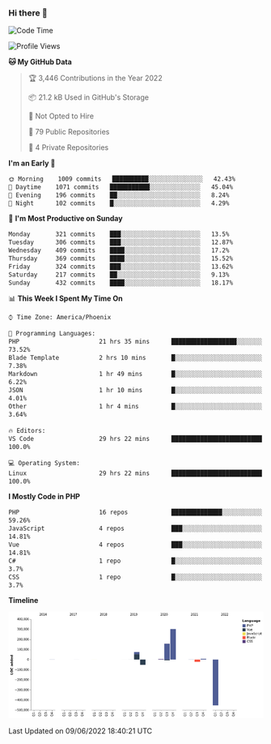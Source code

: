 ### Hi there 👋

<!--START_SECTION:waka-->
![Code Time](http://img.shields.io/badge/Code%20Time-0%20secs-blue)

![Profile Views](http://img.shields.io/badge/Profile%20Views-0-blue)

**🐱 My GitHub Data** 

> 🏆 3,446 Contributions in the Year 2022
 > 
> 📦 21.2 kB Used in GitHub's Storage 
 > 
> 🚫 Not Opted to Hire
 > 
> 📜 79 Public Repositories 
 > 
> 🔑 4 Private Repositories  
 > 
**I'm an Early 🐤** 

```text
🌞 Morning    1009 commits   ██████████░░░░░░░░░░░░░░░   42.43% 
🌆 Daytime    1071 commits   ███████████░░░░░░░░░░░░░░   45.04% 
🌃 Evening    196 commits    ██░░░░░░░░░░░░░░░░░░░░░░░   8.24% 
🌙 Night      102 commits    █░░░░░░░░░░░░░░░░░░░░░░░░   4.29%

```
📅 **I'm Most Productive on Sunday** 

```text
Monday       321 commits    ███░░░░░░░░░░░░░░░░░░░░░░   13.5% 
Tuesday      306 commits    ███░░░░░░░░░░░░░░░░░░░░░░   12.87% 
Wednesday    409 commits    ████░░░░░░░░░░░░░░░░░░░░░   17.2% 
Thursday     369 commits    ████░░░░░░░░░░░░░░░░░░░░░   15.52% 
Friday       324 commits    ███░░░░░░░░░░░░░░░░░░░░░░   13.62% 
Saturday     217 commits    ██░░░░░░░░░░░░░░░░░░░░░░░   9.13% 
Sunday       432 commits    ████░░░░░░░░░░░░░░░░░░░░░   18.17%

```


📊 **This Week I Spent My Time On** 

```text
⌚︎ Time Zone: America/Phoenix

💬 Programming Languages: 
PHP                      21 hrs 35 mins      ██████████████████░░░░░░░   73.52% 
Blade Template           2 hrs 10 mins       █░░░░░░░░░░░░░░░░░░░░░░░░   7.38% 
Markdown                 1 hr 49 mins        █░░░░░░░░░░░░░░░░░░░░░░░░   6.22% 
JSON                     1 hr 10 mins        █░░░░░░░░░░░░░░░░░░░░░░░░   4.01% 
Other                    1 hr 4 mins         █░░░░░░░░░░░░░░░░░░░░░░░░   3.64%

🔥 Editors: 
VS Code                  29 hrs 22 mins      █████████████████████████   100.0%

💻 Operating System: 
Linux                    29 hrs 22 mins      █████████████████████████   100.0%

```

**I Mostly Code in PHP** 

```text
PHP                      16 repos            ██████████████░░░░░░░░░░░   59.26% 
JavaScript               4 repos             ███░░░░░░░░░░░░░░░░░░░░░░   14.81% 
Vue                      4 repos             ███░░░░░░░░░░░░░░░░░░░░░░   14.81% 
C#                       1 repo              █░░░░░░░░░░░░░░░░░░░░░░░░   3.7% 
CSS                      1 repo              █░░░░░░░░░░░░░░░░░░░░░░░░   3.7%

```


**Timeline**

![Chart not found](https://raw.githubusercontent.com/mikebronner/mikebronner/master/charts/bar_graph.png) 


 Last Updated on 09/06/2022 18:40:21 UTC
<!--END_SECTION:waka-->

<!--
**mikebronner/mikebronner** is a ✨ _special_ ✨ repository because its `README.md` (this file) appears on your GitHub profile.

Here are some ideas to get you started:

- 🔭 I’m currently working on ...
- 🌱 I’m currently learning ...
- 👯 I’m looking to collaborate on ...
- 🤔 I’m looking for help with ...
- 💬 Ask me about ...
- 📫 How to reach me: ...
- 😄 Pronouns: ...
- ⚡ Fun fact: ...
-->
